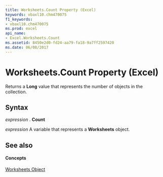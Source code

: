```yaml
---
title: Worksheets.Count Property (Excel)
keywords: vbaxl10.chm470075
f1_keywords:
- vbaxl10.chm470075
ms.prod: excel
api_name:
- Excel.Worksheets.Count
ms.assetid: 8450e2d0-fd24-aa79-fa18-9a7ff2597420
ms.date: 06/08/2017
---
```



# Worksheets.Count Property (Excel)

Returns a  **Long** value that represents the number of objects in the collection.


## Syntax

 _expression_ . **Count**

 _expression_ A variable that represents a **Worksheets** object.


## See also


#### Concepts


[Worksheets Object](worksheets-object-excel.md)

